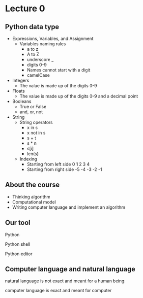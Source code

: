 # Lecture 0

## Python data type

- Expressions, Variables, and Assignment
    - Variables naming rules
        - a to z
        - A to Z
        - underscore _
        - digits 0-9
        - Names cannot start with a digit        
        - camelCase        
- Integers
    - The value is made up of the digits 0-9
- Floats
    - The value is made up of the digits 0-9 and a decimal point        
- Booleans
    - True or False         
    - and, or, not
- String
    - String operators        
        - x in s
        - x not in s
        - s + t
        - s * n
        - s[i]
        - len(s)
    - Indexing
        - Starting from left side 0 1 2 3 4
        - Starting from right side -5 -4 -3 -2 -1          

## About the course

- Thinking algorithm
- Computational model
- Writing computer language and implement an algorithm

## Our tool

Python

Python shell

Python editor

## Computer language and natural language

natural language is not exact and meant for a human being

computer language is exact and meant for computer        



























